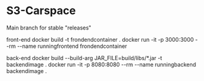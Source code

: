 # S3-Carspace

Main branch for stable "releases"

front-end
docker build -t frondendcontainer .
docker run -it -p 3000:3000 --rm --name runningfrontend frondendcontainer

back-end
docker build --build-arg JAR_FILE=build/libs/*.jar -t backendimage .
docker run -it -p 8080:8080 --rm --name runningbackend backendimage .